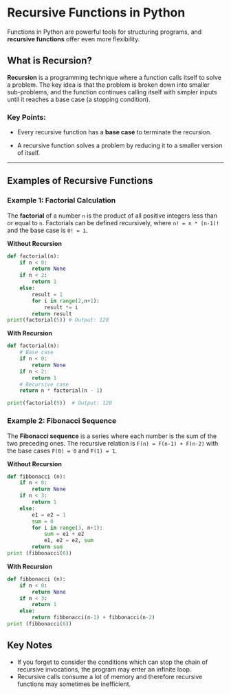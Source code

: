 # Recursive Functions in Python

Functions in Python are powerful tools for structuring programs, and **recursive functions** offer even more flexibility.

## What is Recursion?

**Recursion** is a programming technique where a function calls itself to solve a problem. The key idea is that the problem is broken down into smaller sub-problems, and the function continues calling itself with simpler inputs until it reaches a base case (a stopping condition).

### Key Points:

- Every recursive function has a **base case** to terminate the recursion.

- A recursive function solves a problem by reducing it to a smaller version of itself.

---

## Examples of Recursive Functions

### Example 1: Factorial Calculation

The **factorial** of a number `n` is the product of all positive integers less than or equal to `n`. Factorials can be defined recursively, where `n! = n * (n-1)!` and the base case is `0! = 1`.

**Without Recursion**

```python
def factorial(n):
    if n < 0:
        return None
    if n < 2:
        return 1
    else:
        result = 1
        for i in range(2,n+1):
            result *= i
        return result
print(factorial(5)) # Output: 120

```

**With Recursion**

```python
def factorial(n):
    # Base case
    if n < 0:
        return None
    if n < 2:
        return 1
    # Recursive case
    return n * factorial(n - 1)

print(factorial(5))  # Output: 120
```

### Example 2: Fibonacci Sequence

The **Fibonacci sequence** is a series where each number is the sum of the two preceding ones. The recursive relation is `F(n) = F(n-1) + F(n-2)` with the base cases `F(0) = 0` and `F(1) = 1`.

**Without Recursion**

```python
def fibbonacci (n):
    if n < 0:
        return None
    if n < 3:
        return 1
    else:
        e1 = e2 = 1
        sum = 0
        for i in range(3, n+1):
            sum = e1 + e2
            e1, e2 = e2, sum
        return sum
print (fibbonacci(6))

```

**With Recursion**

```python
def fibbonacci (n):
    if n < 0:
        return None
    if n < 3:
        return 1
    else:
        return fibbonacci(n-1) + fibbonacci(n-2)
print (fibbonacci(6))
```

## Key Notes

- If you forget to consider the conditions which can stop the
  chain of recursive invocations, the program may enter an infinite loop.
- Recursive calls consume a lot of memory and therefore recursive functions may sometimes
  be inefficient.
